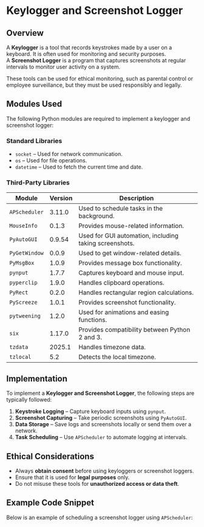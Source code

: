 # Keylogger and Screenshot Logger  

## Overview  
A **Keylogger** is a tool that records keystrokes made by a user on a keyboard. It is often used for monitoring and security purposes.  
A **Screenshot Logger** is a program that captures screenshots at regular intervals to monitor user activity on a system.  

These tools can be used for ethical monitoring, such as parental control or employee surveillance, but they must be used responsibly and legally.  

## Modules Used  
The following Python modules are required to implement a keylogger and screenshot logger:  

### Standard Libraries  
- `socket` – Used for network communication.  
- `os` – Used for file operations.  
- `datetime` – Used to fetch the current time and date.  

### Third-Party Libraries  
| Module | Version | Description |
|--------|---------|-------------|
| `APScheduler` | 3.11.0 | Used to schedule tasks in the background. |
| `MouseInfo` | 0.1.3 | Provides mouse-related information. |
| `PyAutoGUI` | 0.9.54 | Used for GUI automation, including taking screenshots. |
| `PyGetWindow` | 0.0.9 | Used to get window-related details. |
| `PyMsgBox` | 1.0.9 | Provides message box functionality. |
| `pynput` | 1.7.7 | Captures keyboard and mouse input. |
| `pyperclip` | 1.9.0 | Handles clipboard operations. |
| `PyRect` | 0.2.0 | Handles rectangular region calculations. |
| `PyScreeze` | 1.0.1 | Provides screenshot functionality. |
| `pytweening` | 1.2.0 | Used for animations and easing functions. |
| `six` | 1.17.0 | Provides compatibility between Python 2 and 3. |
| `tzdata` | 2025.1 | Handles timezone data. |
| `tzlocal` | 5.2 | Detects the local timezone. |

## Implementation  
To implement a **Keylogger and Screenshot Logger**, the following steps are typically followed:  
1. **Keystroke Logging** – Capture keyboard inputs using `pynput`.  
2. **Screenshot Capturing** – Take periodic screenshots using `PyAutoGUI`.  
3. **Data Storage** – Save logs and screenshots locally or send them over a network.  
4. **Task Scheduling** – Use `APScheduler` to automate logging at intervals.  

## Ethical Considerations  
- Always **obtain consent** before using keyloggers or screenshot loggers.  
- Ensure that it is used for **legal purposes** only.  
- Do not misuse these tools for **unauthorized access or data theft**.  

## Example Code Snippet  
Below is an example of scheduling a screenshot logger using `APScheduler`:  

